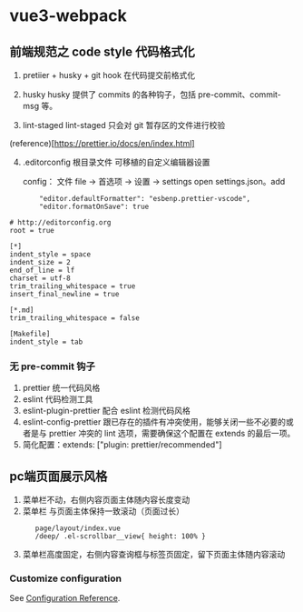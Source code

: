 <!--
 * @Descripttion:
 * @version:
 * @Author: wangjie
 * @Date: 2021-09-10 14:30:17
 * @LastEditors: wangjie
 * @LastEditTime: 2021-09-14 17:24:57
-->

# vue3-webpack

## 前端规范之 code style 代码格式化

1. pretiier + husky + git hook 在代码提交前格式化

2. husky
   husky 提供了 commits 的各种钩子，包括 pre-commit、commit-msg 等。

3. lint-staged
   lint-staged 只会对 git 暂存区的文件进行校验

(reference)[https://prettier.io/docs/en/index.html]

4. .editorconfig 根目录文件
   可移植的自定义编辑器设置

   config：
   文件 file -> 首选项 -> 设置 -> settings open settings.json。add

   ```
       "editor.defaultFormatter": "esbenp.prettier-vscode",
       "editor.formatOnSave": true
   ```

```
# http://editorconfig.org
root = true

[*]
indent_style = space
indent_size = 2
end_of_line = lf
charset = utf-8
trim_trailing_whitespace = true
insert_final_newline = true

[*.md]
trim_trailing_whitespace = false

[Makefile]
indent_style = tab
```

### 无 pre-commit 钩子

1. prettier 统一代码风格
2. eslint 代码检测工具
3. eslint-plugin-prettier 配合 eslint 检测代码风格
4. eslint-config-prettier 跟已存在的插件有冲突使用，能够关闭一些不必要的或者是与 prettier 冲突的 lint 选项，需要确保这个配置在 extends 的最后一项。
5. 简化配置：extends: ["plugin: prettier/recommended"]


## pc端页面展示风格
1. 菜单栏不动，右侧内容页面主体随内容长度变动
2. 菜单栏 与页面主体保持一致滚动（页面过长）
   ```
      page/layout/index.vue
      /deep/ .el-scrollbar__view{ height: 100% }
   ```
3. 菜单栏高度固定，右侧内容查询框与标签页固定，留下页面主体随内容滚动

### Customize configuration

See [Configuration Reference](https://cli.vuejs.org/config/).
